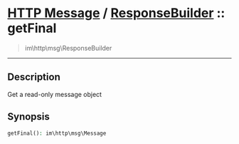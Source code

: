 # [HTTP Message](http.md) / [ResponseBuilder](http-ResponseBuilder.md) :: getFinal
 > im\http\msg\ResponseBuilder
____

## Description
Get a read-only message object

## Synopsis
```php
getFinal(): im\http\msg\Message
```
